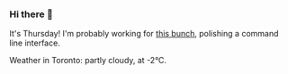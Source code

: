 ### Hi there :wave:

It's Thursday! I'm probably working for [this bunch](https://github.com/kohofinancial), polishing a command line interface.

Weather in Toronto: partly cloudy, at -2°C.
